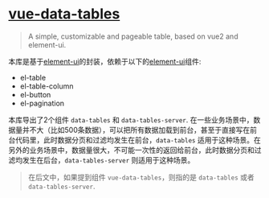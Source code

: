 # [vue-data-tables](https://github.com/njleonzhang/vue-data-tables/)

> A simple, customizable and pageable table, based on vue2 and element-ui.

本库是基于[element-ui](http://element.eleme.io/)的封装，依赖于以下的[element-ui](http://element.eleme.io/)组件:

* el-table
* el-table-column
* el-button
* el-pagination

本库导出了2个组件 `data-tables` 和 `data-tables-server`. 在一些业务场景中，数据量并不大（比如500条数据），可以把所有数据加载到前台，甚至于直接写在前台代码里，此时数据分页和过滤均发生在前台，`data-tables` 适用于这种场景。在另外的业务场景中，数据量很大，不可能一次性的返回给前台，此时数据分页和过滤均发生在后台，`data-tables-server` 则适用于这种场景。

> 在后文中，如果提到组件 `vue-data-tables`，则指的是 `data-tables` 或者 `data-tables-server`.
